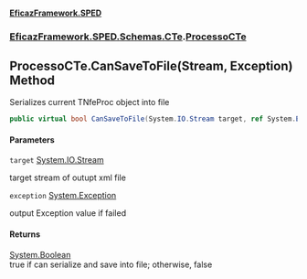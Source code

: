 #### [EficazFramework.SPED](EficazFrameworkSPED.md 'EficazFramework SPED')
### [EficazFramework.SPED.Schemas.CTe](EficazFramework.SPED.Schemas.CTe.md 'EficazFramework.SPED.Schemas.CTe').[ProcessoCTe](EficazFramework.SPED.Schemas.CTe/ProcessoCTe.md 'EficazFramework.SPED.Schemas.CTe.ProcessoCTe')

## ProcessoCTe.CanSaveToFile(Stream, Exception) Method

Serializes current TNfeProc object into file

```csharp
public virtual bool CanSaveToFile(System.IO.Stream target, ref System.Exception exception);
```
#### Parameters

<a name='EficazFramework.SPED.Schemas.CTe.ProcessoCTe.CanSaveToFile(System.IO.Stream,System.Exception).target'></a>

`target` [System.IO.Stream](https://docs.microsoft.com/en-us/dotnet/api/System.IO.Stream 'System.IO.Stream')

target stream of outupt xml file

<a name='EficazFramework.SPED.Schemas.CTe.ProcessoCTe.CanSaveToFile(System.IO.Stream,System.Exception).exception'></a>

`exception` [System.Exception](https://docs.microsoft.com/en-us/dotnet/api/System.Exception 'System.Exception')

output Exception value if failed

#### Returns
[System.Boolean](https://docs.microsoft.com/en-us/dotnet/api/System.Boolean 'System.Boolean')  
true if can serialize and save into file; otherwise, false